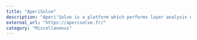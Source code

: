 ```yaml
---
title: "AperiSolve"
description: "Aperi'Solve is a platform which performs layer analysis on image (open-source)."
external_url: "https://aperisolve.fr/"
category: "Miscellaneous"
---
```

